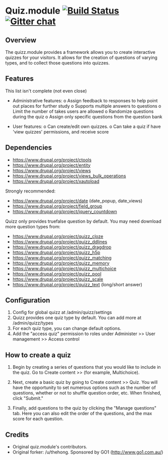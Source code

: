 Quiz.module [![Build Status](https://travis-ci.org/atquizz/quizz.module.svg?branch=7.x-6.x)](https://travis-ci.org/atquizz/quizz.module) [![Gitter chat](https://badges.gitter.im/atdrupal/quizz.module.png)](https://gitter.im/atdrupal/quizz.module)
====

Overview
--------

The quizz.module provides a framework allows you to create interactive quizzes
for your visitors. It allows for the creation of questions of varying types, and
to collect those questions into quizzes.

Features
--------

This list isn't complete (not even close)

 - Administrative features:
    o Assign feedback to responses to help point out places for further study
    o Supports multiple answers to questions
    o Limit the number of takes users are allowed
    o Randomize questions during the quiz
    o Assign only specific questions from the question bank

 - User features:
   o Can create/edit own quizzes.
   o Can take a quiz if have 'view quizzes' permissions, and receive score

Dependencies
------------

- https://www.drupal.org/project/ctools
- https://www.drupal.org/project/entity
- https://www.drupal.org/project/views
- https://www.drupal.org/project/views_bulk_operations
- https://www.drupal.org/project/xautoload

Strongly recommended:

- https://www.drupal.org/project/date (date_popup, date_views)
- https://www.drupal.org/project/field_group
- https://www.drupal.org/project/jquery_countdown

Quizz only provides truefalse question by default. You may need download more
question types from:

- https://www.drupal.org/project/quizz_cloze
- https://www.drupal.org/project/quizz_ddlines
- https://www.drupal.org/project/quizz_dragdrop
- https://www.drupal.org/project/quizz_h5p
- https://www.drupal.org/project/quizz_matching
- https://www.drupal.org/project/quizz_memory
- https://www.drupal.org/project/quizz_multichoice
- https://www.drupal.org/project/quizz_pool
- https://www.drupal.org/project/quizz_scale
- https://www.drupal.org/project/quizz_text (long/short answer)

Configuration
-------------

1. Config for global quizz at /admin/quizz/settings
2. Quizz provides one quiz type by default. You can add more at /admin/quizz/types
3. For each quiz type, you can change default options.
4. Add the "access quiz" permission to roles under Administer >> User management >> Access control

How to create a quiz
--------------------

1. Begin by creating a series of questions that you would like to include in
   the quiz. Go to Create content >> <question type> (for example, Multichoice).

2. Next, create a basic quiz by going to Create content >> Quiz. You will have
   the opportunity to set numerous options such as the number of questions,
   whether or not to shuffle question order, etc. When finished, click "Submit."

3. Finally, add questions to the quiz by clicking the "Manage questions" tab.
  Here you can also edit the order of the questions, and the max score for each
  question.

Credits
-------

- Original quiz.module's contributors.
- Original forker: /u/thehong. Sponsored by GO1 (http://www.go1.com.au/)
